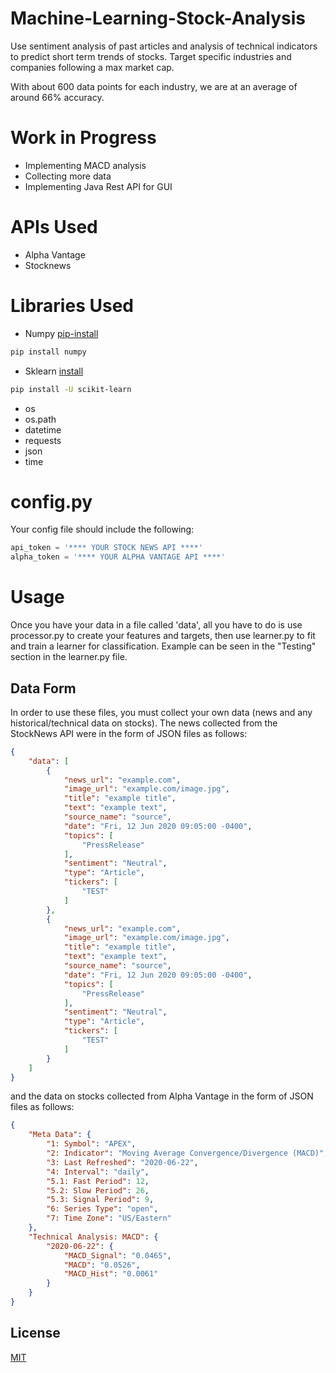 # Machine-Learning-Stock-Analysis
Use sentiment analysis of past articles and analysis of technical indicators to predict short term trends of stocks. Target specific industries and companies following a max market cap.

With about 600 data points for each industry, we are at an average of around 66% accuracy.

# Work in Progress
- Implementing MACD analysis
- Collecting more data
- Implementing Java Rest API for GUI 

# APIs Used
- Alpha Vantage
- Stocknews

# Libraries Used

- Numpy [pip-install](https://pypi.org/project/numpy/)
```bash
pip install numpy
```
- Sklearn [install](https://scikit-learn.org/stable/install.html)
```bash
pip install -U scikit-learn
```
- os
- os.path
- datetime
- requests
- json
- time

# config.py
Your config file should include the following:

```python
api_token = '**** YOUR STOCK NEWS API ****'
alpha_token = '**** YOUR ALPHA VANTAGE API ****'

```
# Usage
Once you have your data in a file called 'data', all you have to do is use processor.py to create your features and targets, then use learner.py to fit and train a learner for classification. Example can be seen in the "Testing" section in the learner.py file.

## Data Form
In order to use these files, you must collect your own data (news and any historical/technical data on stocks). The news collected from the StockNews API were in the form of JSON files as follows:

```json
{
    "data": [
        {
            "news_url": "example.com",
            "image_url": "example.com/image.jpg",
            "title": "example title",
            "text": "example text",
            "source_name": "source",
            "date": "Fri, 12 Jun 2020 09:05:00 -0400",
            "topics": [
                "PressRelease"
            ],
            "sentiment": "Neutral",
            "type": "Article",
            "tickers": [
                "TEST"
            ]
        },
        {
            "news_url": "example.com",
            "image_url": "example.com/image.jpg",
            "title": "example title",
            "text": "example text",
            "source_name": "source",
            "date": "Fri, 12 Jun 2020 09:05:00 -0400",
            "topics": [
                "PressRelease"
            ],
            "sentiment": "Neutral",
            "type": "Article",
            "tickers": [
                "TEST"
            ]
        }
    ]
}
```

and the data on stocks collected from Alpha Vantage in the form of JSON files as follows:
```json
{
    "Meta Data": {
        "1: Symbol": "APEX",
        "2: Indicator": "Moving Average Convergence/Divergence (MACD)",
        "3: Last Refreshed": "2020-06-22",
        "4: Interval": "daily",
        "5.1: Fast Period": 12,
        "5.2: Slow Period": 26,
        "5.3: Signal Period": 9,
        "6: Series Type": "open",
        "7: Time Zone": "US/Eastern"
    },
    "Technical Analysis: MACD": {
        "2020-06-22": {
            "MACD_Signal": "0.0465",
            "MACD": "0.0526",
            "MACD_Hist": "0.0061"
        }
    }
}
```


## License
[MIT](https://choosealicense.com/licenses/mit/)
